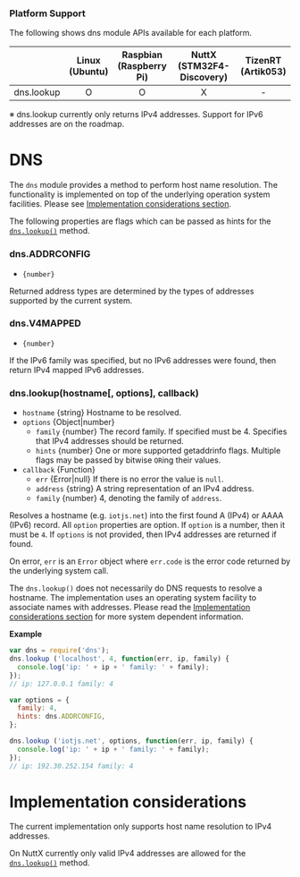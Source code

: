 ### Platform Support

The following shows dns module APIs available for each platform.

|  | Linux<br/>(Ubuntu) | Raspbian<br/>(Raspberry Pi) | NuttX<br/>(STM32F4-Discovery) | TizenRT<br/>(Artik053) |
| :---: | :---: | :---: | :---: | :---: |
| dns.lookup | O | O | X | - |

※ dns.lookup currently only returns IPv4 addresses. Support for IPv6 addresses are on the roadmap.


# DNS

The `dns` module provides a method to perform host name resolution. The functionality is
implemented on top of the underlying operation system facilities. Please see
[Implementation considerations section](#implementation-considerations).

The following properties are flags which can be passed as hints for the
[`dns.lookup()`](#dnslookuphostname-options-callback) method.

### dns.ADDRCONFIG
* `{number}`

Returned address types are determined by the types of addresses supported by the current system.


### dns.V4MAPPED
* `{number}`

If the IPv6 family was specified, but no IPv6 addresses were found, then return IPv4 mapped IPv6 addresses.



### dns.lookup(hostname[, options], callback)
* `hostname` {string} Hostname to be resolved.
* `options` {Object|number}
  * `family` {number} The record family. If specified must be 4. Specifies that IPv4 addresses should be returned.
  * `hints` {number} One or more supported getaddrinfo flags. Multiple flags may be passed by bitwise `OR`ing their values.
* `callback` {Function}
  * `err` {Error|null} If there is no error the value is `null`.
  * `address` {string} A string representation of an IPv4 address.
  * `family` {number} 4, denoting the family of `address`.

Resolves a hostname (e.g. `iotjs.net`) into the first found A (IPv4) or AAAA (IPv6) record. All `option` properties
are option. If `option` is a number, then it must be `4`. If `options` is not provided, then IPv4 addresses are
returned if found.

On error, `err` is an `Error` object where `err.code` is the error code returned by the underlying system call.

The `dns.lookup()` does not necessarily do DNS requests to resolve a hostname. The implementation uses an
operating system facility to associate names with addresses. Please read the
[Implementation considerations section](#implementation-considerations) for more system dependent information.

**Example**

```js
var dns = require('dns');
dns.lookup ('localhost', 4, function(err, ip, family) {
  console.log('ip: ' + ip + ' family: ' + family);
});
// ip: 127.0.0.1 family: 4

var options = {
  family: 4,
  hints: dns.ADDRCONFIG,
};

dns.lookup ('iotjs.net', options, function(err, ip, family) {
  console.log('ip: ' + ip + ' family: ' + family);
});
// ip: 192.30.252.154 family: 4
```

# Implementation considerations

The current implementation only supports host name resolution to IPv4 addresses.

On NuttX currently only valid IPv4 addresses are allowed for the
[`dns.lookup()`](#dnslookuphostname-options-callback) method.
